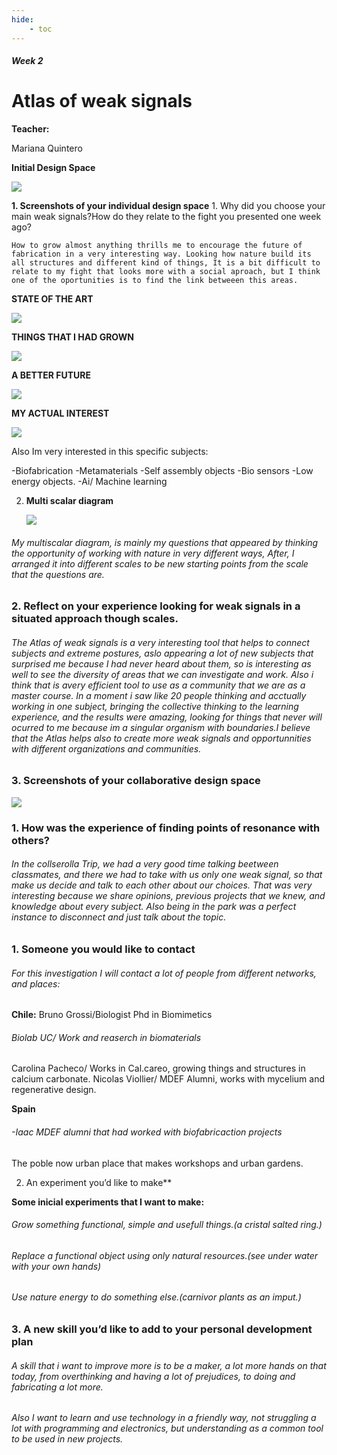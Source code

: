```yaml
---
hide:
    - toc
---
```


##### Week 2

# Atlas of weak signals

**Teacher:**

Mariana Quintero
         
**Initial Design Space**

![](../images/ws1.png)

**1. Screenshots of your individual design space**
    1. Why did you choose your main weak signals?How do they relate to the fight you presented one week ago?

    How to grow almost anything thrills me to encourage the future of fabrication in a very interesting way. Looking how nature build its all structures and different kind of things, It is a bit difficult to relate to my fight that looks more with a social aproach, but I think one of the oportunities is to find the link betweeen this areas.
    

**STATE OF THE ART**

![](../images/ws2.png)

**THINGS THAT I HAD GROWN**

![](../images/ws3.png)


**A BETTER FUTURE**

![](../images/ws5.png)

**MY ACTUAL INTEREST**

![](../images/ws6.png)

Also Im very interested in this specific subjects:

-Biofabrication
-Metamaterials
-Self assembly objects
-Bio sensors
-Low energy objects.
-Ai/ Machine learning

2. **Multi scalar diagram**
   
   ![](../images/md.png)

###### My multiscalar diagram, is mainly my questions that appeared by thinking the opportunity of working with nature in very different ways, After, I arranged it into different scales to be new starting points from the scale that the questions are.


### 2. Reflect on your experience looking for weak signals in a situated approach though scales.

###### The Atlas of weak signals is a very interesting tool that helps to connect subjects and extreme postures, aslo appearing a lot of new subjects that surprised me because I had never heard about them, so is interesting as well to see the diversity of areas that we can investigate and work. Also i think that is avery efficient tool to use as a community that we are as a master course. In a moment i saw like 20 people thinking and acctually working in one subject, bringing the collective thinking to the learning experience, and the results were amazing, looking for things that never will ocurred to me because im a singular organism with boundaries.I believe that the Atlas helps also to create more weak signals and opportunnities with different organizations and communities.


### 3. **Screenshots of your collaborative design space**

![](../images/CB.png)

### 1. How was the experience of finding points of resonance with others?

###### In the collserolla Trip, we had a very good time talking beetween classmates, and there we had to take with us only one weak signal, so that make us decide and talk to each other about our choices. That was very interesting because we share opinions, previous projects that we knew, and knowledge about every subject. Also being in the park was a perfect instance to disconnect and just talk about the topic.
    
### 1. Someone you would like to contact

###### For this investigation I will contact a lot of people from different networks, and places:

**Chile:**
Bruno Grossi/Biologist Phd in Biomimetics

###### Biolab UC/ Work and reaserch in biomaterials
Carolina Pacheco/ Works in Cal.careo, growing things and structures in calcium carbonate.
Nicolas Viollier/ MDEF Alumni, works with mycelium and regenerative design.


**Spain**

###### -Iaac MDEF alumni that had worked with biofabricaction projects
The poble now urban place that makes workshops and urban gardens.


 2. An experiment you’d like to make**

**Some inicial experiments that I want to make:**

###### Grow something functional, simple and usefull things.(a cristal salted ring.)

###### Replace a functional object using only natural resources.(see under water with your own hands)

###### Use nature energy to do something else.(carnivor plants as an imput.)



### 3. A new skill you’d like to add to your personal development plan

 
###### A skill that i want to improve more is to be a maker, a lot more hands on that today, from overthinking and having a lot of prejudices, to doing and fabricating a lot more.

###### Also I want to learn and use technology in a friendly way, not struggling a lot with programming and electronics, but understanding as a common tool to be used in new projects.

